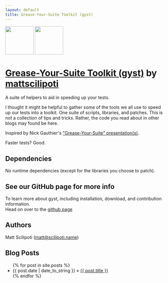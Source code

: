 ```yaml
---
layout: default
title: Grease-Your-Suite Toolkit (gyst)
---
```


<div class="download">
  <a href="http://github.com/mattscilipoti/gyst/zipball/master">
    <img border="0" width="90" src="http://github.com/images/modules/download/zip.png"></a>
  <a href="http://github.com/mattscilipoti/gyst/tarball/master">
    <img border="0" width="90" src="http://github.com/images/modules/download/tar.png"></a>
</div>

# [Grease-Your-Suite Toolkit (gyst)][gyst] <span class="small">by <a href="http://github.com/mattscilipoti">mattscilipoti</a></span>


<div class="description">
  A suite of helpers to aid in speeding up your tests.
</div>

I thought it might be helpful to gather some of the tools we all use to speed up our tests into a toolkit.  One suite of scripts, libraries, and patches.  This is not a collection of tips and tricks. Rather, the code you read about in other blogs may found be here.   

Inspired by Nick Gauthier's ["Grease-Your-Suite" presentation(s)][gys_showoff].

Faster tests? Good.


Dependencies
------------

No runtime dependencies (except for the libraries you choose to patch).

See our GitHub page for more info
---------
To learn more about gyst, including installation, download, and
contribution information.  
Head on over to the [github page][gyst]

Authors
-------

Matt Scilipoti (matt@scilipoti.name)


Blog Posts
----------
<ul class="posts">
{% for post in site.posts %}
   <li>
     <span>{{ post.date | date_to_string }}</span> &raquo; 
     <a href="{{site.base-url}}{{ post.url }}">{{ post.title }}</a>
   </li>
{% endfor %}
</ul>

[gyst]: http://github.com/mattscilipoti/gyst
[gys_showoff]: http://grease-your-suite.heroku.com/

